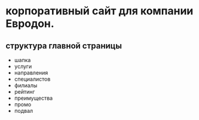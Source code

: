 # корпоративный сайт для компании Евродон.

## структура главной страницы
- шапка
- услуги
- направления
- специалистов
- филиалы
- рейтинг
- преимущества
- промо
- подвал

